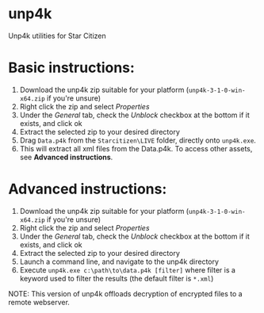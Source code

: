 # unp4k
Unp4k utilities for Star Citizen

# Basic instructions:

1. Download the unp4k zip suitable for your platform (`unp4k-3-1-0-win-x64.zip` if you're unsure)
2. Right click the zip and select *Properties*
3. Under the *General* tab, check the *Unblock* checkbox at the bottom if it exists, and click ok
4. Extract the selected zip to your desired directory
5. Drag `Data.p4k` from the `Starcitizen\LIVE` folder, directly onto `unp4k.exe`.
6. This will extract all xml files from the Data.p4k. To access other assets, see **Advanced instructions**.

# Advanced instructions:

1. Download the unp4k zip suitable for your platform (`unp4k-3-1-0-win-x64.zip` if you're unsure)
2. Right click the zip and select *Properties*
3. Under the *General* tab, check the *Unblock* checkbox at the bottom if it exists, and click ok
4. Extract the selected zip to your desired directory
5. Launch a command line, and navigate to the unp4k directory
6. Execute `unp4k.exe c:\path\to\data.p4k [filter]` where filter is a keyword used to filter the results (the default filter is `*.xml`)

NOTE: This version of unp4k offloads decryption of encrypted files to a remote webserver.
